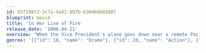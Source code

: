 ```yaml
---
id: 83f198f2-3c7a-4a82-897b-b304b86b588f
blueprint: movie
title: 'In Her Line of Fire'
release_date: '2006-04-21'
overview: "When the Vice President's plane goes down near a remote Pacific island, he is kidnapped by rebel forces and held for ransom. It is up to his female Secret Service agent and a press secretary to infiltrate the camp and save him."
genres: '[{"id": 18, "name": "Drama"}, {"id": 28, "name": "Action"}, {"id": 53, "name": "Thriller"}]'
---
```

